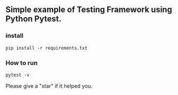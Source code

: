 ## Simple example of Testing Framework using Python Pytest.
### install
```
pip install -r requirements.txt
```
### How to run
```
pytest -v
```
Please give a "star" if it helped you.
